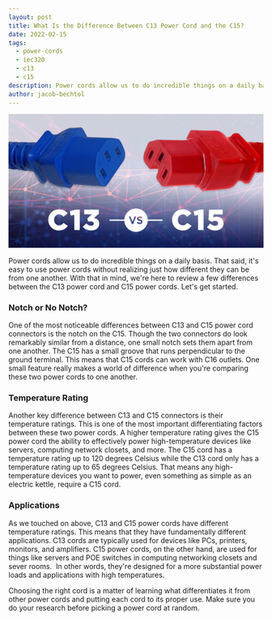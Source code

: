 ```yaml
---
layout: post
title: What Is the Difference Between C13 Power Cord and the C15?
date: 2022-02-15
tags:
  - power-cords
  - iec320
  - c13
  - c15
description: Power cords allow us to do incredible things on a daily basis. That said, it's easy to use power cords without realizing just how different they can be from one another. With that in mind, we're here to review a few differences between the C13 power cord and C15 power cords. Let's get started.
author: jacob-bechtol
---
```

![C13 and C15](/assets/images/posts/C13_vs_C15.jpg)

Power cords allow us to do incredible things on a daily basis. That said, it's easy to use power cords without realizing just how different they can be from one another. With that in mind, we're here to review a few differences between the C13 power cord and C15 power cords. Let's get started.
### Notch or No Notch?

One of the most noticeable differences between C13 and C15 power cord connectors is the notch on the C15. Though the two connectors do look remarkably similar from a distance, one small notch sets them apart from one another. The C15 has a small groove that runs perpendicular to the ground terminal. This means that C15 cords can work with C16 outlets. One small feature really makes a world of difference when you're comparing these two power cords to one another.
### Temperature Rating

Another key difference between C13 and C15 connectors is their temperature ratings. This is one of the most important differentiating factors between these two power cords. A higher temperature rating gives the C15 power cord the ability to effectively power high-temperature devices like servers, computing network closets, and more. The C15 cord has a temperature rating up to 120 degrees Celsius while the C13 cord only has a temperature rating up to 65 degrees Celsius. That means any high-temperature devices you want to power, even something as simple as an electric kettle, require a C15 cord.
### Applications

As we touched on above, C13 and C15 power cords have different temperature ratings. This means that they have fundamentally different applications. C13 cords are typically used for devices like PCs, printers, monitors, and amplifiers. C15 power cords, on the other hand, are used for things like servers and POE switches in computing networking closets and sever rooms.  In other words, they're designed for a more substantial power loads and applications with high temperatures.

Choosing the right cord is a matter of learning what differentiates it from other power cords and putting each cord to its proper use. Make sure you do your research before picking a power cord at random.  